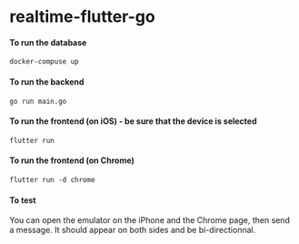 # realtime-flutter-go

#### To run the database
`docker-compuse up`

#### To run the backend
`go run main.go`

#### To run the frontend (on iOS) - be sure that the device is selected
`flutter run`

#### To run the frontend (on Chrome)
`flutter run -d chrome`

#### To test
You can open the emulator on the iPhone and the Chrome page, then send a message.
It should appear on both sides and be bi-directionnal.